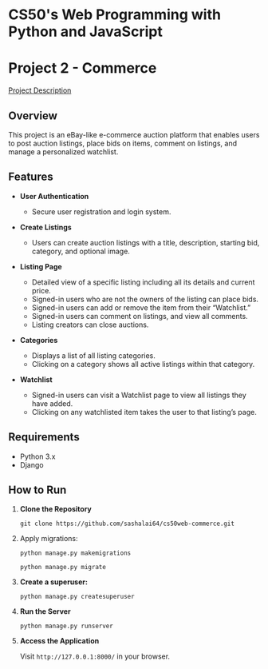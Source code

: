 # CS50's Web Programming with Python and JavaScript

# Project 2 - Commerce
[Project Description](https://cs50.harvard.edu/web/2020/projects/2/commerce/)

## Overview
This project is an eBay-like e-commerce auction platform that enables users to post auction listings, place bids on items, comment on listings, and manage a personalized watchlist. 

## Features
- **User Authentication**
  - Secure user registration and login system.
     
- **Create Listings**
  - Users can create auction listings with a title, description, starting bid, category, and optional image.
 
- **Listing Page**
  - Detailed view of a specific listing including all its details and current price.
  - Signed-in users who are not the owners of the listing can place bids.
  - Signed-in users can add or remove the item from their “Watchlist.”
  - Signed-in users can comment on listings, and view all comments.
  - Listing creators can close auctions.
 
- **Categories**
  - Displays a list of all listing categories.
  - Clicking on a category shows all active listings within that category.

- **Watchlist**
  - Signed-in users can visit a Watchlist page to view all listings they have added.
  - Clicking on any watchlisted item takes the user to that listing’s page.

## Requirements
  - Python 3.x
  - Django

## How to Run
1. **Clone the Repository**
      ```
      git clone https://github.com/sashalai64/cs50web-commerce.git
      ```
      
2. Apply migrations:
    ```
    python manage.py makemigrations
    ```
    ```
    python manage.py migrate
    ```

4. **Create a superuser:**
    ```
    python manage.py createsuperuser
    ```
   
4. **Run the Server**
      ```
      python manage.py runserver
      ```
3. **Access the Application**
   
    Visit `http://127.0.0.1:8000/` in your browser.
    
